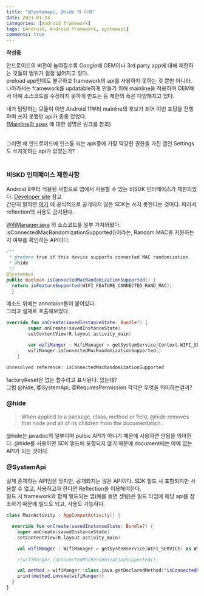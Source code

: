 ```yaml
---
title: "@Systemapi, @hide 의 이해"
date: 2021-01-23
categories: [Android framework]
tags: [Android, Android framework, systemapi]
comments: true
---
```


**작성중**

안드로이드의 버전이 높아질수록 Google에 OEM이나 3rd party app에 대해 제한하는 것들의 범위가 점점 넓어지고 있다.  
preload app인데도 불구하고 framework의 api를 사용하지 못하는 것 뿐만 아니라, 나아가서는 framework를 updatable하게 만들기 위해 mainline을 적용하며 OEM에서 아예 소스코드를 수정하지 못하게 만드는 등 제한의 폭은 다양해지고 있다.

내가 담당하는 모듈이 이번 Android 11부터 mainlne의 후보가 되어 이번 포팅을 진행하며 쓰지 못했던 api가 종종 있었다.  
([Mainline과 apex](https://android-developers.googleblog.com/2019/05/fresher-os-with-projects-treble-and-mainline.html) 에 대한 설명은 링크를 참조)
<br>
<br>

그러면 왜 안드로이드에 인스톨 되는 apk중에 가장 막강한 권한을 가진 앱인 Settings도 쓰지못하는 api가 있었는가?  
<br>


### 비SKD 인터페이스 제한사항
Android 9부터 적용된 사항으로 앱에서 사용할 수 있는 비SDK 인터페이스가 제한되었다.
[Developer site](https://developer.android.com/distribute/best-practices/develop/restrictions-non-sdk-interfaces?hl=ko) 참고  
간단히 말하면 [여기](https://developer.android.com/reference/packages?hl=ko) 에 공식적으로 공개되지 않은 SDK는 쓰지 못한다는 것이다. 따라서 reflection의 사용도 금지된다.



[WifiManager.java](https://android.googlesource.com/platform/frameworks/base/+/refs/heads/android11-release/wifi/java/android/net/wifi/WifiManager.java) 의 소스코드를 일부 가져와봤다.  
isConnectedMacRandomizationSupported()이라는, Random MAC을 지원하는지 여부를 확인하는 API이다.
```java
/**
 * @return true if this device supports connected MAC randomization.
 * @hide
 */
@SystemApi
public boolean isConnectedMacRandomizationSupported() {
  return isFeatureSupported(WIFI_FEATURE_CONNECTED_RAND_MAC);
  }
 ```
메소드 위에는 annotaion들이 붙어있다.  
그리고 실제로 호출해보았다.
```kotlin
override fun onCreate(savedInstanceState: Bundle?) {
        super.onCreate(savedInstanceState)
        setContentView(R.layout.activity_main)

        var wifiManger : WifiManager = getSystemService(Context.WIFI_SERVICE) as WifiManager
        wifiManger.isConnectedMacRandomizationSupported()
    }
```

```kotlin
Unresolved reference: isConnectedMacRandomizationSupported
```
factoryReset은 없는 함수라고 표시된다.
있는데?  
그럼 @hide, @SystemApi, @RequiresPermission 
각각은 무엇을 의미하는걸까?


### @hide
>When applied to a package, class, method or field, @hide removes that node and all of its children from the documentation.

@hide는 javadoc의 일부이며 pulbic API가 아니기 때문에 사용하면 안됨을 의미한다.
@hide를 사용하면 SDK 빌드에 포함되지 않기 때문에 document에는 아예 없는 API가 되는 것이다.
 
### @SystemApi
실제 존재하는 API임은 맞지만, 공개되지는 않은 API이다.
SDK 빌드 시 포함되지만 사용할 수 없고, 사용하고자 한다면 Reflection을 이용해야한다.  
빌드 시 framework와 함께 빌드되는 앱(예를 들면 셋팅)은 빌드 타임에 해당 api를 참조하기 때문에 빌드도 되고, 사용도 가능하다.  

```kotlin
class MainActivity : AppCompatActivity() {

  override fun onCreate(savedInstanceState: Bundle?) {
    super.onCreate(savedInstanceState)
    setContentView(R.layout.activity_main)

    val wifiManger : WifiManager = getSystemService(WIFI_SERVICE) as WifiManager

    //wifiManger.isConnectedMacRandomizationSupported();

    val method = wifiManger::class.java.getDeclaredMethod("isConnectedMacRandomizationSupported")
    print(method.invoke(wifiManger))
  }
}
```
